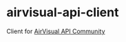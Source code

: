 # airvisual-api-client
Client for <a href="https://api-docs.iqair.com/?version=latest">AirVisual API Community</a>
